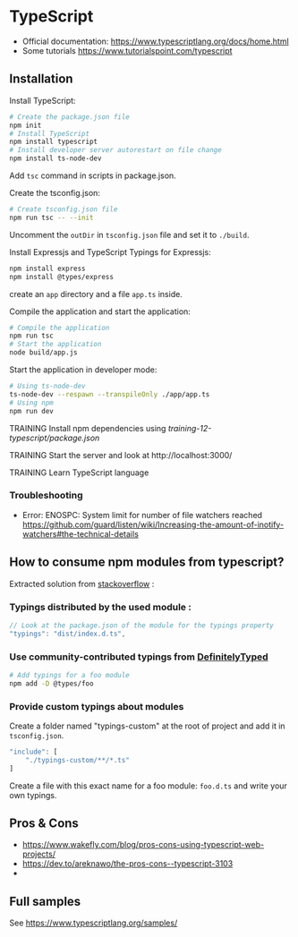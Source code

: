 # TypeScript

- Official documentation: https://www.typescriptlang.org/docs/home.html
- Some tutorials https://www.tutorialspoint.com/typescript

## Installation

Install TypeScript:

```sh
# Create the package.json file
npm init
# Install TypeScript
npm install typescript
# Install developer server autorestart on file change
npm install ts-node-dev
```

Add `tsc` command in scripts in package.json.

Create the tsconfig.json:

```sh
# Create tsconfig.json file
npm run tsc -- --init
```

Uncomment the `outDir` in `tsconfig.json` file and set it to `./build`.

Install Expressjs and TypeScript Typings for Expressjs:

```sh
npm install express
npm install @types/express
```

create an `app` directory and a file `app.ts` inside.

Compile the application and start the application:

```sh
# Compile the application
npm run tsc
# Start the application
node build/app.js
```

Start the application in developer mode:

```sh
# Using ts-node-dev
ts-node-dev --respawn --transpileOnly ./app/app.ts
# Using npm
npm run dev
```

TRAINING Install npm dependencies using _training-12-typescript/package.json_

TRAINING Start the server and look at http://localhost:3000/

TRAINING Learn TypeScript language

### Troubleshooting

- Error: ENOSPC: System limit for number of file watchers reached
  https://github.com/guard/listen/wiki/Increasing-the-amount-of-inotify-watchers#the-technical-details

## How to consume npm modules from typescript?

Extracted solution from [stackoverflow](https://stackoverflow.com/questions/38224232/how-to-consume-npm-modules-from-typescript) :

### Typings distributed by the used module :

```javascript
// Look at the package.json of the module for the typings property
"typings": "dist/index.d.ts",
```

### Use community-contributed typings from [DefinitelyTyped](https://github.com/DefinitelyTyped/DefinitelyTyped)

```sh
# Add typings for a foo module
npm add -D @types/foo
```

### Provide custom typings about modules

Create a folder named "typings-custom" at the root of project and add it in `tsconfig.json`.

```javascript
"include": [
    "./typings-custom/**/*.ts"
]
```

Create a file with this exact name for a foo module: `foo.d.ts` and write your own typings.

## Pros & Cons

- https://www.wakefly.com/blog/pros-cons-using-typescript-web-projects/
- https://dev.to/areknawo/the-pros-cons--typescript-3103
-

## Full samples

See https://www.typescriptlang.org/samples/
